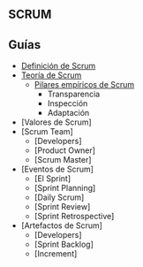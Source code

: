 ## SCRUM

## Guías

* [Definición de Scrum](tutoriales/definicion-Scrum.md) 
* [Teoría de Scrum](tutoriales/teoria-Scrum.md) 
  * [Pilares empíricos de Scrum](tutoriales/pilares-Scrum.md)
    * Transparencia
    * Inspección
    * Adaptación
* [Valores de Scrum]
* [Scrum Team]
  * [Developers]
  * [Product Owner]
  * [Scrum Master]
* [Eventos de Scrum]
  * [El Sprint]
  * [Sprint Planning]
  * [Daily Scrum]
  * [Sprint Review]
  * [Sprint Retrospective]
* [Artefactos de Scrum]
  * [Developers]
  * [Sprint Backlog]
  * [Increment]